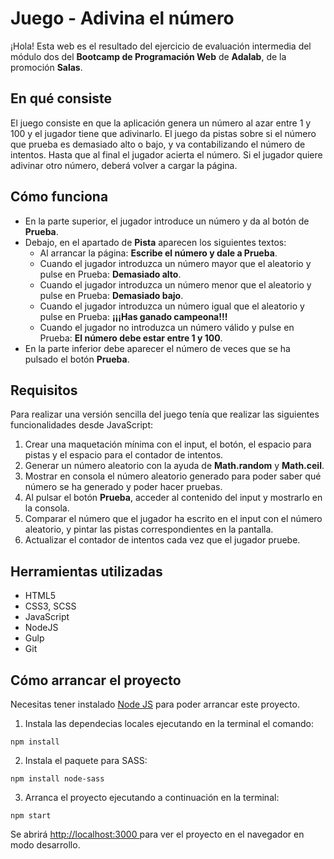# Juego - Adivina el número

¡Hola! Esta web es el resultado del ejercicio de evaluación intermedia del módulo dos del **Bootcamp de Programación Web** de **Adalab**, de la promoción **Salas**.

## En qué consiste

El juego consiste en que la aplicación genera un número al azar entre 1 y 100 y el jugador tiene que adivinarlo. El juego da pistas sobre si el número que prueba es demasiado alto o bajo, y va contabilizando el número de intentos. Hasta que al final el jugador acierta el número. Si el jugador quiere adivinar otro número, deberá volver a cargar la página.

## Cómo funciona

- En la parte superior, el jugador introduce un número y da al botón de **Prueba**.
- Debajo, en el apartado de **Pista** aparecen los siguientes textos:
   - Al arrancar la página: **Escribe el número y dale a Prueba**.
   - Cuando el jugador introduzca un número mayor que el aleatorio y pulse en Prueba: **Demasiado alto**.
   - Cuando el jugador introduzca un número menor que el aleatorio y pulse en Prueba: **Demasiado bajo**.
   - Cuando el jugador introduzca un número igual que el aleatorio y pulse en Prueba: **¡¡¡Has ganado campeona!!!**
   - Cuando el jugador no introduzca un número válido y pulse en Prueba: **El número debe estar entre 1 y 100**.
- En la parte inferior debe aparecer el número de veces que se ha pulsado el botón **Prueba**.

## Requisitos

Para realizar una versión sencilla del juego tenía que realizar las siguientes funcionalidades desde JavaScript:

1. Crear una maquetación mínima con el input, el botón, el espacio para pistas y el espacio para el contador de intentos.
2. Generar un número aleatorio con la ayuda de **Math.random** y **Math.ceil**.
3. Mostrar en consola el número aleatorio generado para poder saber qué número se ha generado y poder hacer pruebas.
4. Al pulsar el botón **Prueba**, acceder al contenido del input y mostrarlo en la consola.
5. Comparar el número que el jugador ha escrito en el input con el número aleatorio, y pintar las pistas correspondientes en la pantalla.
6. Actualizar el contador de intentos cada vez que el jugador pruebe.

## Herramientas utilizadas

- HTML5
- CSS3, SCSS
- JavaScript
- NodeJS
- Gulp
- Git

## Cómo arrancar el proyecto

Necesitas tener instalado [Node JS](https://nodejs.org/en) para poder arrancar este proyecto.

1. Instala las dependecias locales ejecutando en la terminal el comando:

```
npm install
```

2. Instala el paquete para SASS:

```
npm install node-sass
```

3. Arranca el proyecto ejecutando a continuación en la terminal:

```
npm start
```

Se abrirá [http://localhost:3000 ](http://localhost:3000)para ver el proyecto en el navegador en modo desarrollo.
